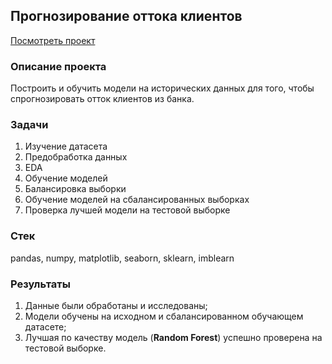 ## Прогнозирование оттока клиентов
[Посмотреть проект](https://github.com/akrill-ds/yandex-practicum-projects/tree/main/Customer%20churn/customer_churn_prediction.ipynb) 
### Описание проекта
Построить и обучить модели на исторических данных для того, чтобы спрогнозировать отток клиентов из банка.
### Задачи
1. Изучение датасета
2. Предобработка данных
3. EDA
4. Обучение моделей
5. Балансировка выборки
6. Обучение моделей на сбалансированных выборках
7. Проверка лучшей модели на тестовой выборке
### Стек
pandas, numpy, matplotlib, seaborn, sklearn, imblearn
### Результаты
1. Данные были обработаны и исследованы;
2. Модели обучены на исходном и сбалансированном обучающем датасете;
3. Лучшая по качеству модель (**Random Forest**) успешно проверена на тестовой выборке.

